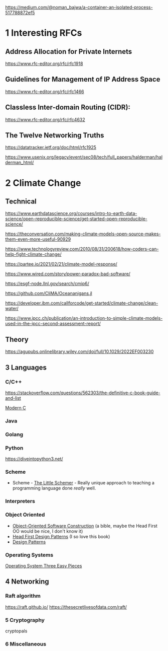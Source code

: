 https://medium.com/@noman_bajwa/a-container-an-isolated-process-517788872ef5


# 1 Interesting RFCs


## Address Allocation for Private Internets 
https://www.rfc-editor.org/rfc/rfc1918

## Guidelines for Management of IP Address Space
https://www.rfc-editor.org/rfc/rfc1466


## Classless Inter-domain Routing (CIDR):
https://www.rfc-editor.org/rfc/rfc4632

## The Twelve Networking Truths
https://datatracker.ietf.org/doc/html/rfc1925



https://www.usenix.org/legacy/event/sec08/tech/full_papers/halderman/halderman_html/


# 2 Climate Change 

## Technical 
https://www.earthdatascience.org/courses/intro-to-earth-data-science/open-reproducible-science/get-started-open-reproducible-science/

https://theconversation.com/making-climate-models-open-source-makes-them-even-more-useful-90929

https://www.technologyreview.com/2010/08/31/200618/how-coders-can-help-fight-climate-change/

https://partee.io/2021/02/21/climate-model-response/

https://www.wired.com/story/power-paradox-bad-software/

https://esgf-node.llnl.gov/search/cmip6/

https://github.com/CliMA/Oceananigans.jl

https://developer.ibm.com/callforcode/get-started/climate-change/clean-water/

https://www.ipcc.ch/publication/an-introduction-to-simple-climate-models-used-in-the-ipcc-second-assessment-report/

## Theory
https://agupubs.onlinelibrary.wiley.com/doi/full/10.1029/2022EF003230


## 3 Languages
### C/C++
https://stackoverflow.com/questions/562303/the-definitive-c-book-guide-and-list

[Modern C]( https://libgen.is/book/index.php?md5=63F4A3785835CC6E14429C773C03598E)

### Java 

### Golang
### Python
https://diveintopython3.net/


### Scheme
- Scheme - [The Little Schemer](https://rads.stackoverflow.com/amzn/click/com/0262560992) - Really unique approach to teaching a programming language done _really_ well.
### Interpreters

### Object Oriented


- [Object-Oriented Software Construction](https://rads.stackoverflow.com/amzn/click/com/0136291554) (a bible, maybe the Head First OO would be nice, I don't know it)
- [Head First Design Patterns](https://rads.stackoverflow.com/amzn/click/com/0596007124) (I so love this book)
- [Design Patterns](https://rads.stackoverflow.com/amzn/click/com/0201633612)


### Operating Systems

[Operating System Three Easy Pieces](https://pages.cs.wisc.edu/~remzi/OSTEP/)


## 4 Networking 
### Raft algorithm
https://raft.github.io/
https://thesecretlivesofdata.com/raft/







### 5 Cryptography 

cryptopals 




### 6 Miscellaneous 